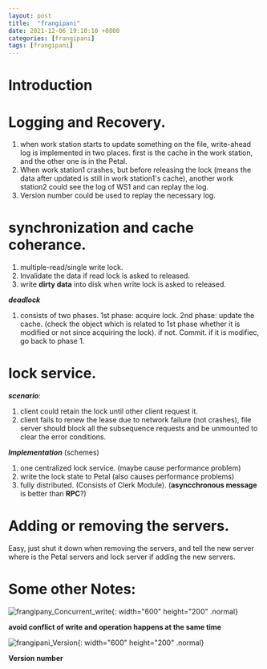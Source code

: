 ```yaml
---
layout: post
title:  "frangipani"
date: 2021-12-06 19:10:10 +0800
categories: [frangipani]
tags: [frangipani]
--- 
```


# Introduction
# Logging and Recovery.
1. when work station starts to update something on the file, write-ahead log is implemented in two places. first is the cache in the work station, and the other one is in the Petal.  
2. When work station1 crashes, but before releasing the lock (means the data after updated is still in work station1's cache), another work station2 could see the log of WS1 and can replay the log.  
3. Version number could be used to replay the necessary log.  

# synchronization and cache coherance.
1. multiple-read/single write lock.  
2. Invalidate the data if read lock is asked to released.  
3. write **dirty data** into disk when write lock is asked to released.  

***deadlock***
1. consists of two phases. 1st phase: acquire lock. 2nd phase: update the cache. (check the object which is related to 1st phase whether it is modified or not since acquiring the lock). if not. Commit. if it is modifiec, go back to phase 1.  

# lock service.
***scenario***:  
1. client could retain the lock until other client request it.  
2. client fails to renew the lease due to network failure (not crashes), file server should block all the subsequence requests and be unmounted to clear the error conditions.  

***Implementation***  (schemes)
1. one centralized lock service. (maybe cause performance problem)  
2. write the lock state to Petal (also causes performance problems)  
3. fully distributed. (Consists of Clerk Module).  (**asyncchronous message** is better than **RPC**?)

# Adding or removing the servers.
Easy, just shut it down when removing the servers, and tell the new server where is the Petal servers and lock server if adding the new servers.  

# Some other Notes:
![frangipany_Concurrent_write](https://raw.githubusercontent.com/cheng1621/HelloMike.github.io/master/assets/img/sample/frangipani_Concurrent_write.png){: width="600" height="200" .normal}

**avoid conflict of write and operation happens at the same time**  


![frangipani_Version](https://raw.githubusercontent.com/cheng1621/HelloMike.github.io/master/assets/img/sample/frangipani_Version.png){: width="600" height="200" .normal}

**Version number**  